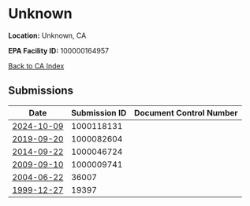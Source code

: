 # Unknown

**Location:** Unknown, CA

**EPA Facility ID:** 100000164957

[Back to CA Index](../../index.md)

## Submissions

| Date | Submission ID | Document Control Number |
|------|--------------|-------------------------|
| [2024-10-09](submissions/1000118131.md) | 1000118131 |  |
| [2019-09-20](submissions/1000082604.md) | 1000082604 |  |
| [2014-09-22](submissions/1000046724.md) | 1000046724 |  |
| [2009-09-10](submissions/1000009741.md) | 1000009741 |  |
| [2004-06-22](submissions/36007.md) | 36007 |  |
| [1999-12-27](submissions/19397.md) | 19397 |  |
